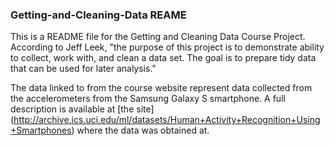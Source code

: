 ### Getting-and-Cleaning-Data REAME
This is a README file for the Getting and Cleaning Data Course Project.   
According to Jeff Leek, "the purpose of this project is to demonstrate ability to collect, work with, and clean a data set. The goal is to prepare tidy data that can be used for later analysis."
   
The data linked to from the course website represent data collected from the accelerometers from the Samsung Galaxy S smartphone. A full description is available at [the site] (http://archive.ics.uci.edu/ml/datasets/Human+Activity+Recognition+Using+Smartphones) where the data was obtained at.
